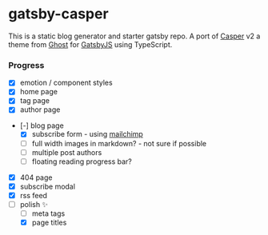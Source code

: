 # gatsby-casper

This is a static blog generator and starter gatsby repo. A port of [Casper](https://github.com/TryGhost/Casper) v2 a theme from [Ghost](https://ghost.org/) for [GatsbyJS](https://www.gatsbyjs.org/) using TypeScript.


### Progress
- [x] emotion / component styles
- [x] home page
- [x] tag page
- [x] author page
- [-] blog page
  - [x] subscribe form - using [mailchimp](https://mailchimp.com)
  - [ ] full width images in markdown? - not sure if possible
  - [ ] multiple post authors
  - [ ] floating reading progress bar?
- [x] 404 page
- [x] subscribe modal
- [x] rss feed
- [ ] polish ✨
  - [ ] meta tags
  - [x] page titles